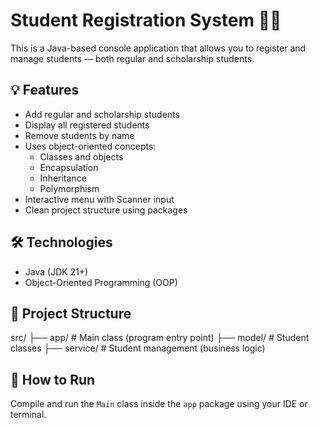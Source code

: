 # Student Registration System 🧑‍🎓

This is a Java-based console application that allows you to register and manage students — both regular and scholarship students.

## 💡 Features
- Add regular and scholarship students
- Display all registered students
- Remove students by name
- Uses object-oriented concepts:
  - Classes and objects
  - Encapsulation
  - Inheritance
  - Polymorphism
- Interactive menu with Scanner input
- Clean project structure using packages

## 🛠️ Technologies
- Java (JDK 21+)
- Object-Oriented Programming (OOP)

## 📁 Project Structure 
src/ 
├── app/ # Main class (program entry point) 
├── model/ # Student classes 
├── service/ # Student management (business logic)

## 🚀 How to Run
Compile and run the `Main` class inside the `app` package using your IDE or terminal.
